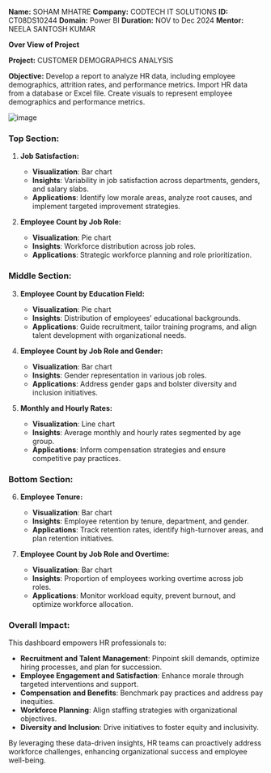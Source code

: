 **Name:** SOHAM MHATRE 
**Company:** CODTECH IT SOLUTIONS 
**ID:** CT08DS10244 
**Domain:** Power BI 
**Duration:** NOV to Dec 2024 
**Mentor:** NEELA SANTOSH KUMAR

**Over View of Project**

**Project:** CUSTOMER DEMOGRAPHICS ANALYSIS

**Objective:** Develop a report to analyze HR data, including employee demographics, attrition rates, and performance metrics. Import HR data from a database or Excel file. Create visuals to represent employee demographics and performance metrics. 

![image](https://github.com/user-attachments/assets/b913297a-f55d-4f15-ad3e-ae0562f7ee96)



### **Top Section:**
1. **Job Satisfaction:**
   - **Visualization**: Bar chart
   - **Insights**: Variability in job satisfaction across departments, genders, and salary slabs.
   - **Applications**: Identify low morale areas, analyze root causes, and implement targeted improvement strategies.

2. **Employee Count by Job Role:**
   - **Visualization**: Pie chart
   - **Insights**: Workforce distribution across job roles.
   - **Applications**: Strategic workforce planning and role prioritization.


### **Middle Section:**
3. **Employee Count by Education Field:**
   - **Visualization**: Pie chart
   - **Insights**: Distribution of employees' educational backgrounds.
   - **Applications**: Guide recruitment, tailor training programs, and align talent development with organizational needs.

4. **Employee Count by Job Role and Gender:**
   - **Visualization**: Bar chart
   - **Insights**: Gender representation in various job roles.
   - **Applications**: Address gender gaps and bolster diversity and inclusion initiatives.

5. **Monthly and Hourly Rates:**
   - **Visualization**: Line chart
   - **Insights**: Average monthly and hourly rates segmented by age group.
   - **Applications**: Inform compensation strategies and ensure competitive pay practices.


### **Bottom Section:**
6. **Employee Tenure:**
   - **Visualization**: Bar chart
   - **Insights**: Employee retention by tenure, department, and gender.
   - **Applications**: Track retention rates, identify high-turnover areas, and plan retention initiatives.

7. **Employee Count by Job Role and Overtime:**
   - **Visualization**: Bar chart
   - **Insights**: Proportion of employees working overtime across job roles.
   - **Applications**: Monitor workload equity, prevent burnout, and optimize workforce allocation.


### **Overall Impact:**
This dashboard empowers HR professionals to:

- **Recruitment and Talent Management**: Pinpoint skill demands, optimize hiring processes, and plan for succession.
- **Employee Engagement and Satisfaction**: Enhance morale through targeted interventions and support.
- **Compensation and Benefits**: Benchmark pay practices and address pay inequities.
- **Workforce Planning**: Align staffing strategies with organizational objectives.
- **Diversity and Inclusion**: Drive initiatives to foster equity and inclusivity.

By leveraging these data-driven insights, HR teams can proactively address workforce challenges, enhancing organizational success and employee well-being.
